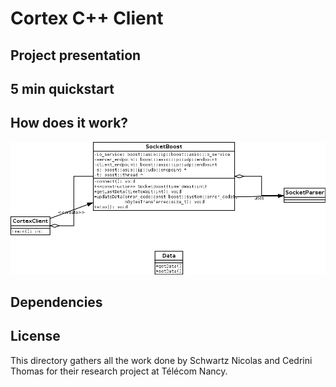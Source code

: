 # Cortex C++ Client

## Project presentation

## 5 min quickstart

## How does it work?
![Class diagram](https://github.com/ernest-galbrun/ensem-sami/blob/client_c%2B%2B/client_c%2B%2B/design/uml_diagramme.png)

## Dependencies

## License
This directory gathers all the work done by Schwartz Nicolas and Cedrini Thomas for their research project at Télécom Nancy.
